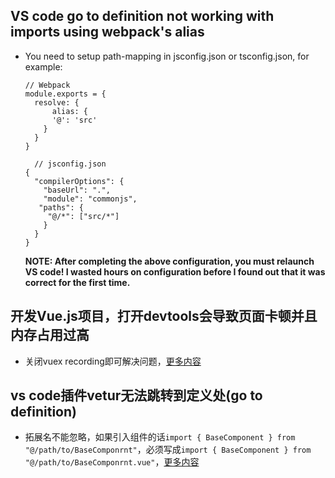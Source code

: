 ## VS code go to definition not working with imports using webpack's alias
- You need to setup path-mapping in jsconfig.json or tsconfig.json, for example:
  ```
  // Webpack
  module.exports = {
    resolve: {
        alias: {
        '@': 'src'
      }
    }
  }
  ```
  ```
    // jsconfig.json
  {
    "compilerOptions": {
      "baseUrl": ".",
      "module": "commonjs",
     "paths": {
       "@/*": ["src/*"]
      }
    }
  }
  ```
  __NOTE: After completing the above configuration, you must relaunch VS code! I wasted hours on configuration before I found out that it was correct for the first time.__

## 开发Vue.js项目，打开devtools会导致页面卡顿并且内存占用过高
- 关闭vuex recording即可解决问题，[更多内容](https://github.com/vuejs/vue-devtools/issues/539#issuecomment-359361573)

## vs code插件vetur无法跳转到定义处(go to definition)
- 拓展名不能忽略，如果引入组件的话`import { BaseComponent } from "@/path/to/BaseComponrnt"`，必须写成`import { BaseComponent } from "@/path/to/BaseComponrnt.vue"`，[更多内容](https://github.com/vuejs/vetur/issues/423#issuecomment-340235722)
